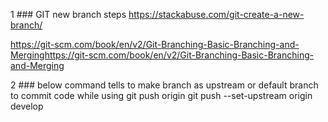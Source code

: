 

1 ### GIT new branch steps
  https://stackabuse.com/git-create-a-new-branch/

  https://git-scm.com/book/en/v2/Git-Branching-Basic-Branching-and-Merginghttps://git-scm.com/book/en/v2/Git-Branching-Basic-Branching-and-Merging

2 ### below command tells to make branch as upstream or default branch to commit code while using git push origin 
    git push --set-upstream origin develop


